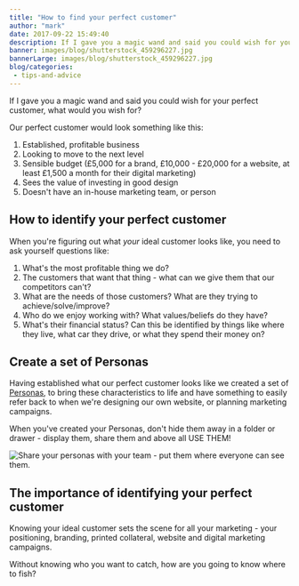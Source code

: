 ```yaml
---
title: "How to find your perfect customer"
author: "mark"
date: 2017-09-22 15:49:40
description: If I gave you a magic wand and said you could wish for your perfect customer, what would you wish for?
banner: images/blog/shutterstock_459296227.jpg
bannerLarge: images/blog/shutterstock_459296227.jpg
blog/categories: 
 - tips-and-advice
---
```


If I gave you a magic wand and said you could wish for your perfect customer, what would you wish for?

Our perfect customer would look something like this:

1. Established, profitable business
1. Looking to move to the next level
1. Sensible budget (£5,000 for a brand, £10,000 - £20,000 for a website, at least £1,500 a month for their digital marketing)
1. Sees the value of investing in good design
1. Doesn't have an in-house marketing team, or person

## How to identify your perfect customer

When you're figuring out what *your* ideal customer looks like, you need to ask yourself questions like:

1. What's the most profitable thing we do?
1. The customers that want that thing - what can we give them that our competitors can't?
1. What are the needs of those customers? What are they trying to achieve/solve/improve?
1. Who do we enjoy working with? What values/beliefs do they have?
1. What's their financial status? Can this be identified by things like where they live, what car they drive, or what they spend their money on?

## Create a set of Personas

Having established what our perfect customer looks like we created a set of [Personas](/blog/what-are-personas/), to bring these characteristics to life and have something to easily refer back to when we're designing our own website, or planning marketing campaigns.

When you've created your Personas, don't hide them away in a folder or drawer - display them, share them and above all USE THEM!

![](images/blog/IMG-0174-1024x768.jpg "Share your personas with your team - put them where everyone can see them.")

## The importance of identifying your perfect customer

Knowing your ideal customer sets the scene for all your marketing - your positioning, branding, printed collateral, website and digital marketing campaigns.

Without knowing who you want to catch, how are you going to know where to fish?


